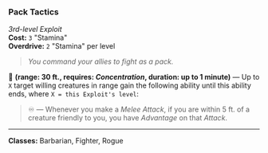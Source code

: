 ### Pack Tactics
*3rd-level Exploit*  
**Cost:** `3` "Stamina"  
**Overdrive:** `2` "Stamina" per level  

> *You command your allies to fight as a pack.*

🔷 **(range: 30 ft., requires: *Concentration*, duration: up to 1 minute)** — Up to `X` target willing creatures in range gain the following ability until this ability ends, where `X = this Exploit's level`:

> ♾️ — Whenever you make a *Melee Attack*, if you are within 5 ft. of a creature friendly to you, you have *Advantage* on that *Attack*.

---

**Classes:** Barbarian, Fighter, Rogue
